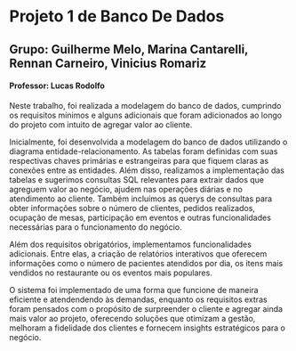 # Projeto 1 de Banco De Dados

## Grupo: Guilherme Melo, Marina Cantarelli, Rennan Carneiro, Vinicius Romariz
#### Professor: Lucas Rodolfo

  Neste trabalho, foi realizada a modelagem do banco de dados, cumprindo os requisitos mínimos e alguns adicionais que foram adicionados ao longo do projeto com intuito de agregar valor ao cliente. 

  Inicialmente, foi desenvolvida a modelagem do banco de dados utilizando o diagrama entidade-relacionamento. As tabelas foram definidas com suas respectivas chaves primárias e estrangeiras para que fiquem claras as conexões entre as entidades. Além disso, realizamos a implementação das tabelas e sugerimos consultas SQL relevantes para extrair dados que agreguem valor ao negócio, ajudem nas operações diárias e no atendimento ao cliente. Também incluímos as querys de consultas para obter informações sobre o número de clientes, pedidos realizados, ocupação de mesas, participação em eventos e outras funcionalidades necessárias para o funcionamento do negócio.

  Além dos requisitos obrigatórios, implementamos funcionalidades adicionais. Entre elas, a criação de relatórios interativos que oferecem informações como o número de pacientes atendidos por dia, os itens mais vendidos no restaurante ou os eventos mais populares.

  O sistema foi implementado de uma forma que funcione de maneira eficiente e atendendendo às demandas, enquanto os requisitos extras foram pensados com o propósito de surpreender o cliente e agregar ainda mais valor ao projeto, oferecendo soluções que otimizam a gestão, melhoram a fidelidade dos clientes e fornecem insights estratégicos para o negócio.
